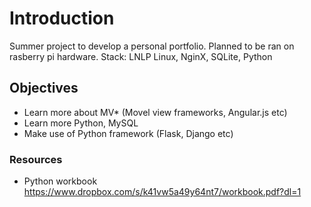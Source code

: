 # Introduction
Summer project to develop a personal portfolio.
Planned to be ran on rasberry pi hardware.
Stack: LNLP Linux, NginX, SQLite, Python

## Objectives
 - Learn more about MV* (Movel view frameworks, Angular.js etc)
 - Learn more Python, MySQL
 - Make use of Python framework (Flask, Django etc)

### Resources
 - Python workbook https://www.dropbox.com/s/k41vw5a49y64nt7/workbook.pdf?dl=1 


